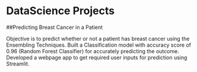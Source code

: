 # DataScience Projects

##Predicting Breast Cancer in a Patient

Objective is to predict whether or not a patient has breast cancer using the Ensembling Techniques.
Built a Classification model with accuracy score of 0.96 (Random Forest Classifier) for accurately predicting the outcome.
Developed a webpage app to get required user inputs for prediction using Streamlit.
